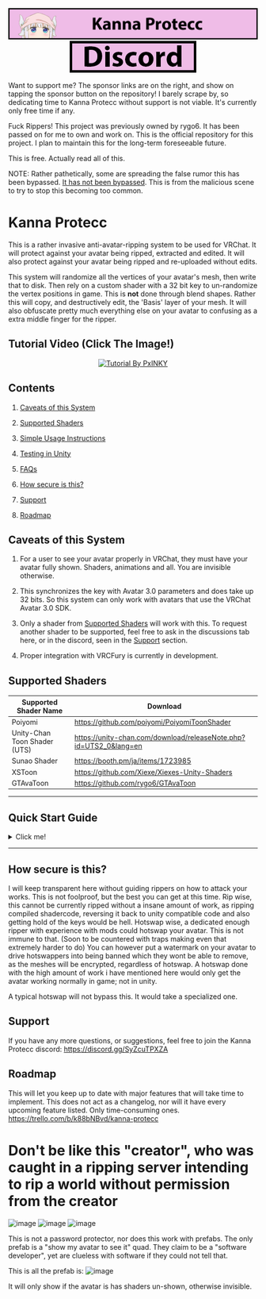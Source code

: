 <div align="center">
  <img src="Textures/Titlebar.png" alt="Titlebar" />
  <a href="https://discord.gg/SyZcuTPXZA">
    <img src="Textures/Discord Button.png" alt="Discord Link"/>
  </a>
</div>

Want to support me? The sponsor links are on the right, and show on tapping the sponsor button on the repository!
I barely scrape by, so dedicating time to Kanna Protecc without support is not viable. It's currently only free time if any.

Fuck Rippers!
This project was previously owned by rygo6. It has been passed on for me to own and work on.
This is the official repository for this project.
I plan to maintain this for the long-term foreseeable future.

This is free. Actually read all of this.

NOTE: Rather pathetically, some are spreading the false rumor this has been bypassed. [It has not been bypassed](/Readme/FAQ.md). This is from the malicious scene to try to stop this becoming too common.

# Kanna Protecc

This is a rather invasive anti-avatar-ripping system to be used for VRChat. It will protect against your avatar being ripped, extracted and edited. It will also protect against your avatar being ripped and re-uploaded without edits.

This system will randomize all the vertices of your avatar's mesh, then write that to disk. Then rely on a custom shader with a 32 bit key to un-randomize the vertex positions in game. This is <b>not</b> done through blend shapes. Rather this will copy, and destructively edit, the 'Basis' layer of your mesh. It will also obfuscate pretty much everything else on your avatar to confusing as a extra middle finger for the ripper.

## Tutorial Video (Click The Image!)
<div align="center">
  <a href="https://youtu.be/vEXrRBen3NI">
    <img src="https://github-production-user-asset-6210df.s3.amazonaws.com/105831522/264494931-aa6ff9c1-ff3b-48b9-9a0c-3f4613a7b640.png" alt="Tutorial By PxINKY"/>
  </a>
</div>

## Contents

1. [Caveats of this System](#caveats-of-this-system)

1. [Supported Shaders](#supported-shaders)

1. [Simple Usage Instructions](#quick-start-guide)

1. [Testing in Unity](/Readme/ADVANCED.md/#testing-in-unity)

1. [FAQs](/Readme/FAQ.md)

1. [How secure is this?](#how-secure-is-this)

1. [Support](#support)

1. [Roadmap](#roadmap)

## Caveats of this System

1. For a user to see your avatar properly in VRChat, they must have your avatar fully shown. Shaders, animations and all. You are invisible otherwise.

2. This synchronizes the key with Avatar 3.0 parameters and does take up 32 bits. So this system can only work with avatars that use the VRChat Avatar 3.0 SDK.

3. Only a shader from [Supported Shaders](#supported-shaders) will work with this. To request another shader to be supported, feel free to ask in the discussions tab here, or in the discord, seen in the [Support](#support) section.

4. Proper integration with VRCFury is currently in development. 

## Supported Shaders

| Supported Shader Name  | Download |
| ------------- | ------------- |
| Poiyomi | https://github.com/poiyomi/PoiyomiToonShader |
| Unity-Chan Toon Shader (UTS) | https://unity-chan.com/download/releaseNote.php?id=UTS2_0&lang=en |
| Sunao Shader | https://booth.pm/ja/items/1723985 |
| XSToon | https://github.com/Xiexe/Xiexes-Unity-Shaders |
| GTAvaToon | https://github.com/rygo6/GTAvaToon |

---
## Quick Start Guide

<details>

<summary> Click me! </summary>

### Backup your project before running these operations in case it doesn't work properly and causes difficult to fix, or impossible to fix, changes in your project.

#### Really do it. Close Unity, and make a full clean copy of your entire Unity Project folder. A small percentage of avatars did have odd things in their mesh that just wouldn't work, or could cause errors, and the script could leave some assets in the project in a rather messed up state.

---

### Install Kanna Protecc and a supported shader

1. Ensure you are using latest [VRChat Avatars SDK](https://vrchat.com/).
2. Download the supported shader of your choice from [Supported Shaders](#supported-shaders), and import it into your Unity project.
3. Click ([Download](https://github.com/PlagueVRC/AntiRip/archive/refs/heads/main.zip)). Once downloaded, extract it. Once you have the folder, put that into your assets folder of your unity project.

---

### Prep Your FBX's.

Be sure all of this is set correctly on your FBX's. (Legacy blend shape normals and read/write on too!) 

![Model](Textures/DocSteps0.png)

---

### Setup Kanna Protecc Component.

1. Add the `KannaProteccRoot` component onto the root GameObject of your avatar, next to the `VRCAvatarDescriptor` component.

![Steps 1](Textures/DocSteps1.png)

#### Materials Settings
![Materials](https://github.com/BlizzyFox/AntiRip/assets/105831522/ef6f1dbb-ba19-454e-a331-d4c4792245fa)

*Additional Materials* is intended for materials used in animations. <b>DO NOT PUT NORMAL NON-ADDITIONAL MATERIALS IN HERE.</b>

*The Auto Detect button tries to find material references in all animations! If you have material swaps setup on your avatar it should be a one click solution!*

*Ignored Materials* allows you to use a material with a supported shader on a part of your avatar you don't want encrypted. <b> Materials in this list will not be encrypted. Do not add materials to this list that are on parts of your avatar you want to protect. </b>

#### Custom Bit Key Length

You can change the 'BitKeys Length' under 'Debug' settings. This allows users with fewer parameters to spare to still use Kanna Protecc. However know that using a shorter bit key reduces the security of the encryption. Its recommended that you use as large of a 'BitKeys Length' as possible.

#### Obfuscator Settings

By default Kanna Protecc Obfuscates all objects, parameter names, and animator layers on a user's avatar. Features of VRChat that users may want to take advantage of. Such as contact senders, OSC integrations, etc, often require specific names to be unaltered to maintain functionality.

![Obfuscator](https://github.com/BlizzyFox/AntiRip/assets/105831522/8ebabea2-b571-4d89-9bdf-1bb453c4e967)

Kanna Protecc allows for exceptions to be added for renaming. For maximum security only add exceptions for parameters that are required to be unaltered. *Note that contact parameter names not intended to interact with other avatars will function perfectly fine obfuscated. Physbone parameters also function perfectly obfuscated. Neither need to be added to exceptions.*

*The Auto Detect buttons try and detect common setups like face tracking or gogoloco that require exclusions! Its a good idea to click them!*

[Examples for Face tracking and GoGoLoco.](/Readme/ADVANCED.md)

#### Link Animator

2. Ensure your `VRCAvatarDescriptor` has an AnimatorController specified in the 'FX Playable Layer' slot. Ensure there is also an `Animator` component on this root GameObject, and that its 'Controller' slot points to the same AnimatorController in the 'FX Playable Layer' slot on the `VRCAvatarDescriptor`. 

![Steps 2](Textures/DocSteps2to3.png)

<b>The AnimatorController you specify should not be shared between multiple avatars, Kanna Protecc is going to write states into the controller which will need to be different for different avatars.</b>

3. In the 'Parameters' slot of your `VRCAvatarDescriptor` ensure you have an 'Expression Parameters' object.

![Step 3](Textures/DocSteps4.png)


---

### Delete your old Un-Encrypted Avatar from VRC Backend!

<b>VRC API stores old uploads of your avatar! So if you start uploading an encrypted avatar with an ID that you previously uploaded non-encrypted, it may entirely negate any benefit this provides as rippers can just download an older version that was not encrypted.</b>

1. Go into the VRChat SDK Inspector in the Unity Editor, then under 'Content Manager' find the avatar you wish to protect and delete it entirely from the VRC backend.
2. Go to your current avatar's `Pipeline Manager` component and click the `Detach (Optional)` button so it will generate a new avatar id on upload.

---

### Encrypting and Uploading

1. Ensure any meshes you wish to have encrypted are using a compatible shader, such as Poiyomi.
2. On the `KannaProteccRoot` component click the 'Protecc Avatar' button. This will produce a garbled version of your avatar with '_KannaProteccted' appended to the name. 
![Step 4](Textures/DocStepsG.png)
<b>The mesh appearing scrambled is intended behavior.</b>
3. Go to the VRChat SDK Menu then 'Build and Publish' your avatar which has '_KannaProteccted' appended to the name.

*I found some Poi 8/8.1 materials get into a weird state with Lock/Unlock and Kanna Protecc can't lock them. If you get errors that say something like 'Trying to Inject not-locked shader?!' go to the Poi 8/8.1 material it is complaining about and manually click the Lock/Unlock button to get it out of its weird state.*

---

### Writing Keys

<b>Ensure VRChat is closed! Otherwise when you write keys VRChat may prevent writing!</b>

1. <b>This is important.</b> After upload completes, go to the GameObject of your encrypted avatar. Find the `Pipeline Manager` component and copy it's blueprint ID. Then paste the blueprint ID into the `Pipeline Manager` on the un-encrypted avatar and click 'Attach'.
2. Now on the KannaProteccRoot component click the 'Write Keys' button. This will actually read in and alter the saved 3.0 parameters from your VRChat folder to include the new key so you don't have to enter them in-game. 
3. <b>Ensure no errors came up!. It should popup a success dialogue if it did it correctly. If there were issues make sure the 'Vrc Saved Params Path' actually points to your LocalAvatarData folder.</b>

You only need to run 'Write Keys' once on first setup, or when you change keys. 

<i>If you "Reset Avatar" in game through the 3.0 menu, it will reset your keys and you will need to re-export them with the 'Write Keys' button!</i>

---

### Un-Encrypting, Editing and Re-uploading Your Avatar

If you wish to see your avatar again as normal and not encrypted, or make changes to your avatar: 

1. Click on your original un-encrypted avatar, where "Encrypted" is not in the name; then select Un-Protecc Avatar.

You should now be able to edit your avatar as normal.

<b>Do not upload the avatar without encrypting it!</b>

3. Click 'Protecc Avatar' again. Follow the steps in [Encrypting and uploading](#encrypting-and-uploading)
4. Writing keys should not be necessary unless you genereated new keys.

---

### Testing the Avatar

Entering play mode will not decrypt the protected avatar on its own.
[Click here for how to test your avatar in play mode](/Readme/ADVANCED.md/#testing-in-unity).

---

[Back to Contents](#contents)

</details>

---

## How secure is this?

I will keep transparent here without guiding rippers on how to attack your works. This is not foolproof, but the best you can get at this time. Rip wise, this cannot be currently ripped without a insane amount of work, as ripping compiled shadercode, reversing it back to unity compatible code and also getting hold of the keys would be hell. Hotswap wise, a dedicated enough ripper with experience with mods could hotswap your avatar. This is not immune to that. (Soon to be countered with traps making even that extremely harder to do) You can however put a watermark on your avatar to drive hotswappers into being banned which they wont be able to remove, as the meshes will be encrypted, regardless of hotswap. A hotswap done with the high amount of work i have mentioned here would only get the avatar working normally in game; not in unity.

A typical hotswap will not bypass this. It would take a specialized one.

## Support

If you have any more questions, or suggestions, feel free to join the Kanna Protecc discord:
https://discord.gg/SyZcuTPXZA

## Roadmap

This will let you keep up to date with major features that will take time to implement. This does not act as a changelog, nor will it have every upcoming feature listed. Only time-consuming ones.
https://trello.com/b/k88bNBvd/kanna-protecc

# Don't be like this "creator", who was caught in a ripping server intending to rip a world without permission from the creator
![image](https://github.com/user-attachments/assets/664aa0d8-7fd1-4d8f-9540-f25c83d99527)
![image](https://github.com/user-attachments/assets/c9b95ce4-0db4-46e8-871a-031e7e9b0724)
![image](https://github.com/user-attachments/assets/f55540b2-403a-4422-9d69-80c99dfbddec)

This is not a password protector, nor does this work with prefabs. The only prefab is a "show my avatar to see it" quad.
They claim to be a "software developer", yet are clueless with software if they could not tell that.

This is all the prefab is:
![image](https://github.com/user-attachments/assets/d5c31247-f4ac-4dc9-829b-8a15a6a7e52a)

It will only show if the avatar is has shaders un-shown, otherwise invisible.
